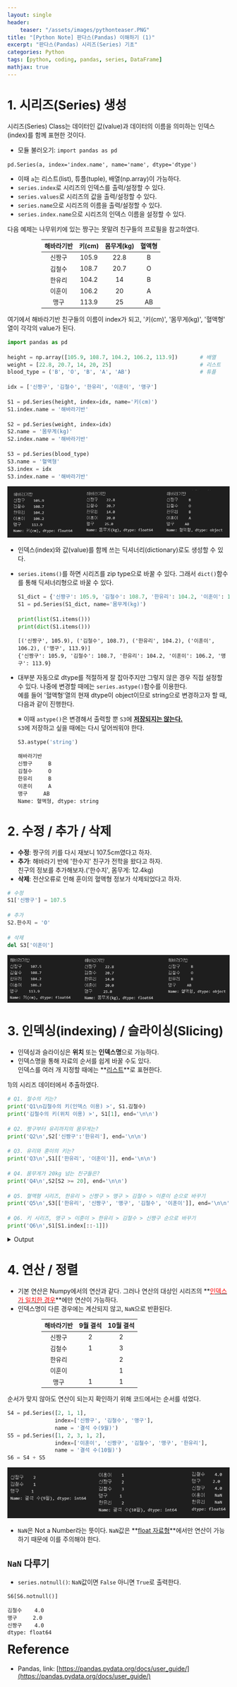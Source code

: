 ```yaml
---
layout: single
header:
    teaser: "/assets/images/pythonteaser.PNG"
title: "[Python Note] 판다스(Pandas) 이해하기 (1)"
excerpt: "판다스(Pandas) 시리즈(Series) 기초"
categories: Python
tags: [python, coding, pandas, series, DataFrame]
mathjax: true
---
```


# 1. 시리즈(Series) 생성 
시리즈(Series) Class는 데이터인 값(value)과 데이터의 이름을 의미하는 인덱스(index)를 함께 표현한 것이다. 
* 모듈 불러오기: `import pandas as pd` 

<p align='center' markdown="1">

`pd.Series(a, index='index.name', name='name', dtype='dtype')`

</p>

* 이때 `a`는 리스트(list), 튜플(tuple), 배열(np.array)이 가능하다. 
* `series.index`로 시리즈의 인덱스를 출력/설정할 수 있다.
* `series.values`로 시리즈의 값을 출력/설정할 수 있다. 
* `series.name`으로 시리즈의 이름을 출력/설정할 수 있다. 
* `series.index.name`으로 시리즈의 인덱스 이름을 설정할 수 있다.   

다음 예제는 나무위키에 있는 짱구는 못말려 친구들의 프로필을 참고하였다.

<div style="margin:auto; width:350px" markdown="1">

|해바라기반|키(cm)|몸무게(kg)|혈액형|
|:-----:|:-----:|:----:|:---:|
|신짱구|105.9|22.8|B|
|김철수|108.7|20.7|O|
|한유리|104.2|14|B|
|이훈이|106.2|20|A|
|맹구|113.9|25|AB|

</div>
여기에서 해바라기반 친구들의 이름이 index가 되고, '키(cm)', '몸무게(kg)', '혈액형' 열이 각각의 value가 된다. 

```python
import pandas as pd

height = np.array([105.9, 108.7, 104.2, 106.2, 113.9])       # 배열
weight = [22.8, 20.7, 14, 20, 25]                            # 리스트
blood_type = ('B', 'O', 'B', 'A', 'AB')                      # 튜플

idx = ['신짱구', '김철수', '한유리', '이훈이', '맹구']

S1 = pd.Series(height, index=idx, name='키(cm)')
S1.index.name = '해바라기반'

S2 = pd.Series(weight, index=idx)
S2.name = '몸무게(kg)'
S2.index.name = '해바라기반'

S3 = pd.Series(blood_type)
S3.name = '혈액형'
S3.index = idx
S3.index.name = '해바라기반'
```

<p style="text-align:center">
    <img src="/assets/images/pandas/series1.PNG">
</p>

* 인덱스(index)와 값(value)를 함께 쓰는 딕셔너리(dictionary)로도 생성할 수 있다. 
* `series.items()`를 하면 시리즈를 zip type으로 바꿀 수 있다. 그래서 `dict()`함수를 통해 딕셔너리형으로 바꿀 수 있다.  

    ```python
    S1_dict = {'신짱구': 105.9, '김철수': 108.7, '한유리': 104.2, '이훈이': 106.2, '맹구': 113.9}
    S1 = pd.Series(S1_dict, name='몸무게(kg)')

    print(list(S1.items()))
    print(dict(S1.items()))
    ```
    ```
    [('신짱구', 105.9), ('김철수', 108.7), ('한유리', 104.2), ('이훈이', 106.2), ('맹구', 113.9)]
    {'신짱구': 105.9, '김철수': 108.7, '한유리': 104.2, '이훈이': 106.2, '맹구': 113.9}
    ```

* 대부분 자동으로 dtype를 적절하게 잘 잡아주지만 그렇지 않은 경우 직접 설정할 수 있다. 나중에 변경할 때에는 `series.astype()`함수를 이용한다.<br>
예를 들어 '혈액형'열의 현재 dtype이 object이므로 string으로 변경하고자 할 때, 다음과 같이 진행한다. 

    ※ 이때 `astype()`은 변경해서 출력할 뿐 `S3`에 **<u>저장되지는 않는다.</u>** <br>
    `S3`에 저장하고 싶을 때에는 다시 덮어씌워야 한다. 

    ```python
    S3.astype('string')
    ```
    ```
    해바라기반
    신짱구     B
    김철수     O
    한유리     B
    이훈이     A
    맹구     AB
    Name: 혈액형, dtype: string
    ```

# 2. 수정 / 추가 / 삭제 
* **수정**: 짱구의 키를 다시 재보니 107.5cm였다고 하자. 
* **추가**: 해바라기 반에 '한수지' 친구가 전학을 왔다고 하자. <br>친구의 정보를 추가해보자.('한수지', 몸무게: 12.4kg)
* **삭제**: 전산오류로 인해 훈이의 혈액형 정보가 삭제되었다고 하자. 

```python
# 수정
S1['신짱구'] = 107.5

# 추가 
S2.한수지 = 'O'

# 삭제 
del S3['이훈이']
```

<p style="text-align:center">
    <img src="/assets/images/pandas/series2.PNG">
</p>

# 3. 인덱싱(indexing) / 슬라이싱(Slicing)
* 인덱싱과 슬라이싱은 **위치** 또는 **인덱스명**으로 가능하다. 
* 인덱스명을 통해 자료의 순서를 쉽게 바꿀 수도 있다. <br>
인덱스를 여러 개 지정할 때에는 **<u>리스트</u>**로 표현한다. 

1)의 시리즈 데이터에서 추출하였다. 

```python
# Q1. 철수의 키는?
print('Q1\n김철수의 키(인덱스 이용) >', S1.김철수)
print('김철수의 키(위치 이용) >', S1[1], end='\n\n')

# Q2. 짱구부터 유리까지의 몸무게는?
print('Q2\n',S2['신짱구':'한유리'], end='\n\n')

# Q3. 유리와 훈이의 키는?
print('Q3\n',S1[['한유리', '이훈이']], end='\n\n')

# Q4. 몸무게가 20kg 넘는 친구들은?
print('Q4\n',S2[S2 >= 20], end='\n\n')

# Q5. 혈액형 시리즈, 한유리 > 신짱구 > 맹구 > 김철수 > 이훈이 순으로 바꾸기 
print('Q5\n',S3[['한유리', '신짱구', '맹구', '김철수', '이훈이']], end='\n\n')

# Q6. 키 시리즈, 맹구 > 이훈이 > 한유리 > 김철수 > 신짱구 순으로 바꾸기 
print('Q6\n',S1[S1.index[::-1]])
```

<details>
<summary>
Output
</summary>
<div markdown="1">

```
Q1
김철수의 키(인덱스 이용) > 108.7
김철수의 키(위치 이용) > 108.7

Q2
 해바라기반
신짱구    22.8
김철수    20.7
한유리    14.0
Name: 몸무게(kg), dtype: float64

Q3
 해바라기반
한유리    104.2
이훈이    106.2
Name: 키(cm), dtype: float64

Q4
 해바라기반
신짱구    22.8
김철수    20.7
이훈이    20.0
맹구     25.0
Name: 몸무게(kg), dtype: float64

Q5
 해바라기반
한유리     B
신짱구     B
맹구     AB
김철수     O
이훈이     A
Name: 혈액형, dtype: object

Q6
 해바라기반
맹구     113.9
이훈이    106.2
한유리    104.2
김철수    108.7
신짱구    105.9
Name: 키(cm), dtype: float64
```
</div>
</details>


# 4. 연산 / 정렬
* 기본 연산은 Numpy에서의 연산과 같다. 그러나 연산의 대상인 시리즈의 **<u><font color='red'>인덱스가 일치한 경우</font></u>**에만 연산이 가능하다. 
* 인덱스명이 다른 경우에는 계산되지 않고, `NaN`으로 반환된다. 

<div style="margin:auto; width:350px" markdown="1">

|해바라기반|9월 결석|10월 결석|
|:-----:|:-----:|:----:|
|신짱구|2|2|
|김철수|1|3|
|한유리||2|
|이훈이||1|
|맹구|1|1|

</div>
순서가 맞지 않아도 연산이 되는지 확인하기 위해 코드에서는 순서를 섞었다.

```python
S4 = pd.Series([2, 1, 1],
               index=['신짱구', '김철수', '맹구'],
               name = '결석 수(9월)')
S5 = pd.Series([1, 2, 3, 1, 2],
               index=['이훈이', '신짱구', '김철수', '맹구', '한유리'],
               name = '결석 수(10월)')
S6 = S4 + S5
```

<p style="text-align:center">
    <img src="/assets/images/pandas/series3.PNG">
</p>

* `NaN`은 Not a Number라는 뜻이다. `NaN`값은 **<u>float 자료형</u>**에서만 연산이 가능하기 때문에 이를 주의해야 한다. 

## `NaN` 다루기 
* `series.notnull()`: `NaN`값이면 `False` 아니면 `True`로 출력한다. 

```python
S6[S6.notnull()]
```
```
김철수    4.0
맹구     2.0
신짱구    4.0
dtype: float64
```

<div class="notice" markdown="1">
<h1 style='margin-top:0em'>Reference</h1>

* Pandas, link: [https://pandas.pydata.org/docs/user_guide/](https://pandas.pydata.org/docs/user_guide/)

</div>
